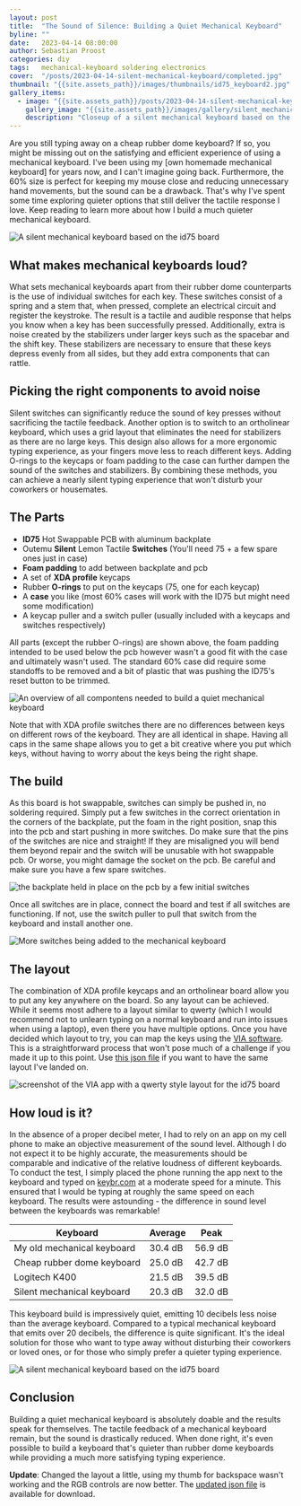 ```yaml
---
layout: post
title:  "The Sound of Silence: Building a Quiet Mechanical Keyboard"
byline: ""
date:   2023-04-14 08:00:00
author: Sebastian Proost
categories: diy
tags:	mechanical-keyboard soldering electronics
cover:  "/posts/2023-04-14-silent-mechanical-keyboard/completed.jpg"
thumbnail: "{{site.assets_path}}/images/thumbnails/id75_keyboard2.jpg"
gallery_items:
  - image: "{{site.assets_path}}/posts/2023-04-14-silent-mechanical-keyboard/closeup.jpg"
    gallery_image: "{{site.assets_path}}/images/gallery/silent_mechanical_keyboard.jpg"
    description: "Closeup of a silent mechanical keyboard based on the id75 board."
---
```


Are you still typing away on a cheap rubber dome keyboard? If so, you might be missing out on the satisfying and 
efficient experience of using a mechanical keyboard. I've been using my [own homemade mechanical keyboard] for 
years now, and I can't imagine going back. Furthermore, the 60% size is perfect for keeping my mouse close 
and reducing unnecessary hand movements, but the sound can be a drawback. That's why I've spent some time exploring 
quieter options that still deliver the tactile response I love. Keep reading to learn more about how I build a much
quieter mechanical keyboard.

![A silent mechanical keyboard based on the id75 board](/assets/posts/2023-04-14-silent-mechanical-keyboard/completed.jpg)

## What makes mechanical keyboards loud?

What sets mechanical keyboards apart from their rubber dome counterparts is the use of individual switches for each key. 
These switches consist of a spring and a stem that, when pressed, complete an electrical circuit and register the 
keystroke. The result is a tactile and audible response that helps you know when a key has been successfully pressed.
Additionally, extra is noise created by the stabilizers under larger keys such as the spacebar and the shift key. These 
stabilizers are necessary to ensure that these keys depress evenly from all sides, but they add extra 
components that can rattle. 

## Picking the right components to avoid noise

Silent switches can significantly reduce the sound of key presses without sacrificing the tactile feedback. Another 
option is to switch to an ortholinear keyboard, which uses a grid layout that eliminates the need for stabilizers 
as there are no large keys. This design also allows for a more ergonomic typing experience, as your fingers move 
less to reach different keys. Adding O-rings to the keycaps or foam padding to the case can further dampen the sound 
of the switches and stabilizers. By combining these methods, you can achieve a nearly silent typing experience 
that won't disturb your coworkers or housemates.

## The Parts

  * **ID75** Hot Swappable PCB with aluminum backplate
  * Outemu **Silent** Lemon Tactile **Switches** (You'll need 75 + a few spare ones just in case)
  * **Foam padding** to add between backplate and pcb
  * A set of **XDA profile** keycaps
  * Rubber **O-rings** to put on the keycaps (75, one for each keycap)
  * A **case** you like (most 60% cases will work with the ID75 but might need some modification)
  * A keycap puller and a switch puller (usually included with a keycaps and switches respectively)

All parts (except the rubber O-rings) are shown above, the foam padding intended to be used below the pcb however wasn't 
a good fit with the case and ultimately wasn't used. The standard 60% case did require some standoffs to be 
removed and a bit of plastic that was pushing the ID75's reset button to be trimmed.

![An overview of all compontens needed to build a quiet mechanical keyboard](/assets/posts/2023-04-14-silent-mechanical-keyboard/parts.jpg)

Note that with XDA profile switches there are no differences between keys on different rows of the keyboard. They are 
all identical in shape. Having all caps in the same shape allows you to get a bit creative where you put which keys, 
without having to worry about the keys being the right shape. 

## The build

As this board is hot swappable, switches can simply be pushed in, no soldering required. Simply put a few switches in 
the correct orientation in the corners of the backplate, put the foam in the right position, snap this into the pcb and
start pushing in more switches. Do make sure that the pins of the switches are nice and straight! If they are misaligned
you will bend them beyond repair and the switch will be unusable with hot swappable pcb. Or worse, you might damage the
socket on the pcb. Be careful and make sure you have a few spare switches.

![the backplate held in place on the pcb by a few initial switches](/assets/posts/2023-04-14-silent-mechanical-keyboard/installing_switches.jpg)

Once all switches are in place, connect the board and test if all switches are functioning. If not, use the switch puller
to pull that switch from the keyboard and install another one.

![More switches being added to the mechanical keyboard](/assets/posts/2023-04-14-silent-mechanical-keyboard/more_switches.jpg)

## The layout

The combination of XDA profile keycaps and an ortholinear board allow you to put any key anywhere on the board. So any
layout can be achieved. While it seems most adhere to a layout similar to qwerty (which I would recommend not to unlearn
typing on a normal keyboard and run into issues when using a laptop), even there you have multiple options. Once you 
have decided which layout to try, you can map the keys using the [VIA software](https://usevia.app/). This is a straightforward process that 
won't pose much of a challenge if you made it up to this point. Use [this json file](/assets/posts/2023-04-14-silent-mechanical-keyboard/idobao_id75.layout2.json)
if you want to have the same layout I've landed on.

![screenshot of the VIA app with a qwerty style layout for the id75 board](/assets/posts/2023-04-14-silent-mechanical-keyboard/layout.png)

## How loud is it?

In the absence of a proper decibel meter, I had to rely on an app on my cell phone to make an objective measurement of 
the sound level. Although I do not expect it to be highly accurate, the measurements should be comparable and 
indicative of the relative loudness of different keyboards. To conduct the test, I simply placed the phone running the app next 
to the keyboard and typed on [keybr.com] at a moderate speed for a minute. This ensured 
that I would be typing at roughly the same speed on each keyboard. The results were astounding - the difference 
in sound level between the keyboards was remarkable!

| Keyboard                   | Average | Peak    |
|----------------------------|---------|---------|
| My old mechanical keyboard | 30.4 dB | 56.9 dB |
| Cheap rubber dome keyboard | 25.0 dB | 42.7 dB |
| Logitech K400              | 21.5 dB | 39.5 dB |
| Silent mechanical keyboard | 20.3 dB | 32.0 dB |


This keyboard build is impressively quiet, emitting 10 decibels less noise than the average keyboard. Compared to a 
typical mechanical keyboard that emits over 20 decibels, the difference is quite significant. It's the ideal solution 
for those who want to type away without disturbing their coworkers or loved ones, or for those who simply prefer a 
quieter typing experience.

![A silent mechanical keyboard based on the id75 board](/assets/posts/2023-04-14-silent-mechanical-keyboard/top.jpg)

## Conclusion

Building a quiet mechanical keyboard is absolutely doable and the results speak for themselves. The tactile 
feedback of a mechanical keyboard remain, but the sound is drastically reduced. When done right, 
it's even possible to build a keyboard that's quieter than rubber dome keyboards while providing a much more satisfying 
typing experience.

**Update**: Changed the layout a little, using my thumb for backspace wasn't working and the RGB controls are now 
better. The [updated json file](/assets/posts/2023-04-14-silent-mechanical-keyboard/idobao_id75.layout3.json) is available for download.

[keybr.com]: https://www.keybr.com/
